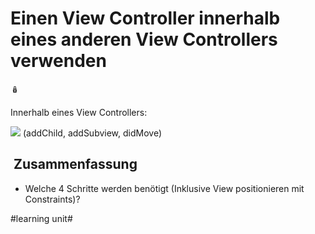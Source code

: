 # Einen View Controller innerhalb eines anderen View Controllers verwenden
🪆

Innerhalb eines View Controllers: 

![][image-1]
(addChild, addSubview, didMove)

##  Zusammenfassung
- Welche 4 Schritte werden benötigt (Inklusive View positionieren mit Constraints)?

[image-1]:	assets/DraggedImage.png

#learning unit#